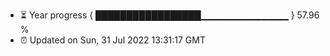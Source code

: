 - ⏳ Year progress { █████████████████▁▁▁▁▁▁▁▁▁▁▁▁▁ } 57.96 %
- ⏰ Updated on Sun, 31 Jul 2022 13:31:17 GMT

